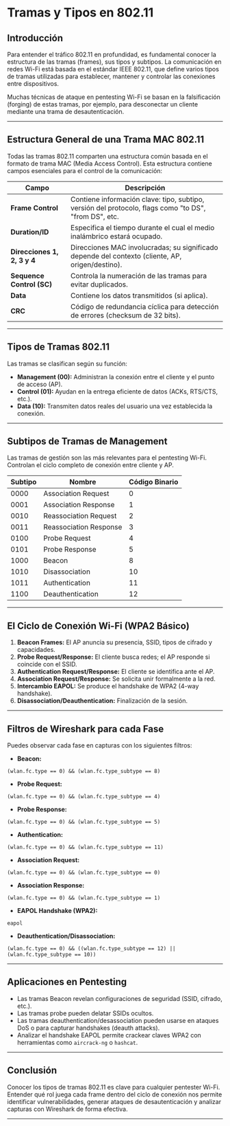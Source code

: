 # Tramas y Tipos en 802.11

## Introducción

Para entender el tráfico 802.11 en profundidad, es fundamental conocer la estructura de las tramas (frames), sus tipos y subtipos. La comunicación en redes Wi-Fi está basada en el estándar IEEE 802.11, que define varios tipos de tramas utilizadas para establecer, mantener y controlar las conexiones entre dispositivos.

Muchas técnicas de ataque en pentesting Wi-Fi se basan en la falsificación (forging) de estas tramas, por ejemplo, para desconectar un cliente mediante una trama de desautenticación.

---

## Estructura General de una Trama MAC 802.11

Todas las tramas 802.11 comparten una estructura común basada en el formato de trama MAC (Media Access Control). Esta estructura contiene campos esenciales para el control de la comunicación:

| Campo                       | Descripción                                                                                           |
| --------------------------- | ----------------------------------------------------------------------------------------------------- |
| **Frame Control**           | Contiene información clave: tipo, subtipo, versión del protocolo, flags como "to DS", "from DS", etc. |
| **Duration/ID**             | Especifica el tiempo durante el cual el medio inalámbrico estará ocupado.                             |
| **Direcciones 1, 2, 3 y 4** | Direcciones MAC involucradas; su significado depende del contexto (cliente, AP, origen/destino).      |
| **Sequence Control (SC)**   | Controla la numeración de las tramas para evitar duplicados.                                          |
| **Data**                    | Contiene los datos transmitidos (si aplica).                                                          |
| **CRC**                     | Código de redundancia cíclica para detección de errores (checksum de 32 bits).                        |

---

## Tipos de Tramas 802.11

Las tramas se clasifican según su función:

* **Management (00):** Administran la conexión entre el cliente y el punto de acceso (AP).
* **Control (01):** Ayudan en la entrega eficiente de datos (ACKs, RTS/CTS, etc.).
* **Data (10):** Transmiten datos reales del usuario una vez establecida la conexión.

---

## Subtipos de Tramas de Management

Las tramas de gestión son las más relevantes para el pentesting Wi-Fi. Controlan el ciclo completo de conexión entre cliente y AP.

| Subtipo | Nombre                 | Código Binario |
| ------- | ---------------------- | -------------- |
| 0000    | Association Request    | 0              |
| 0001    | Association Response   | 1              |
| 0010    | Reassociation Request  | 2              |
| 0011    | Reassociation Response | 3              |
| 0100    | Probe Request          | 4              |
| 0101    | Probe Response         | 5              |
| 1000    | Beacon                 | 8              |
| 1010    | Disassociation         | 10             |
| 1011    | Authentication         | 11             |
| 1100    | Deauthentication       | 12             |

---

## El Ciclo de Conexión Wi-Fi (WPA2 Básico)

1. **Beacon Frames:** El AP anuncia su presencia, SSID, tipos de cifrado y capacidades.
2. **Probe Request/Response:** El cliente busca redes; el AP responde si coincide con el SSID.
3. **Authentication Request/Response:** El cliente se identifica ante el AP.
4. **Association Request/Response:** Se solicita unir formalmente a la red.
5. **Intercambio EAPOL:** Se produce el handshake de WPA2 (4-way handshake).
6. **Disassociation/Deauthentication:** Finalización de la sesión.

---

## Filtros de Wireshark para cada Fase

Puedes observar cada fase en capturas con los siguientes filtros:

* **Beacon:**

```wireshark
(wlan.fc.type == 0) && (wlan.fc.type_subtype == 8)
```

* **Probe Request:**

```wireshark
(wlan.fc.type == 0) && (wlan.fc.type_subtype == 4)
```

* **Probe Response:**

```wireshark
(wlan.fc.type == 0) && (wlan.fc.type_subtype == 5)
```

* **Authentication:**

```wireshark
(wlan.fc.type == 0) && (wlan.fc.type_subtype == 11)
```

* **Association Request:**

```wireshark
(wlan.fc.type == 0) && (wlan.fc.type_subtype == 0)
```

* **Association Response:**

```wireshark
(wlan.fc.type == 0) && (wlan.fc.type_subtype == 1)
```

* **EAPOL Handshake (WPA2):**

```wireshark
eapol
```

* **Deauthentication/Disassociation:**

```wireshark
(wlan.fc.type == 0) && ((wlan.fc.type_subtype == 12) || (wlan.fc.type_subtype == 10))
```

---

## Aplicaciones en Pentesting

* Las tramas Beacon revelan configuraciones de seguridad (SSID, cifrado, etc.).
* Las tramas probe pueden delatar SSIDs ocultos.
* Las tramas deauthentication/desassociation pueden usarse en ataques DoS o para capturar handshakes (deauth attacks).
* Analizar el handshake EAPOL permite crackear claves WPA2 con herramientas como `aircrack-ng` o `hashcat`.

---

## Conclusión

Conocer los tipos de tramas 802.11 es clave para cualquier pentester Wi-Fi. Entender qué rol juega cada frame dentro del ciclo de conexión nos permite identificar vulnerabilidades, generar ataques de desautenticación y analizar capturas con Wireshark de forma efectiva.

---

